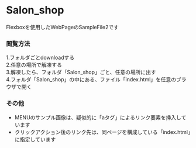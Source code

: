 # Salon_shop
Flexboxを使用したWebPageのSampleFile2です　  
### 閲覧方法　　
1.フォルダごとdownloadする<br>
2.任意の場所で解凍する<br>
3.解凍したら、フォルダ「Salon_shop」ごと、任意の場所に出す<br>
4.フォルダ「Salon_shop」の中にある、ファイル「index.html」を任意のブラウザで開く<br>
### その他<br>
- MENUのサンプル画像は、疑似的に「aタグ」によるリンク要素を挿入しています<br>
- クリックアクション後のリンク先は、同ページを構成している「index.html」に指定しています
